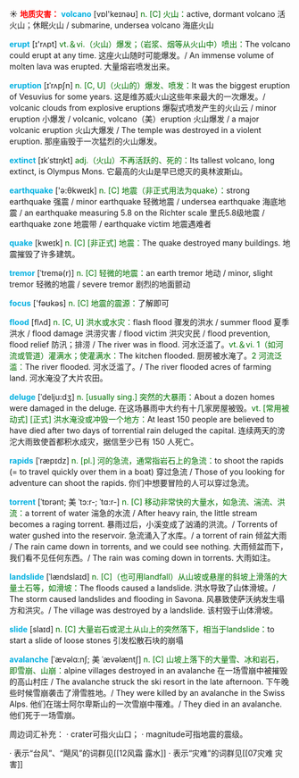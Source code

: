 ☀ <font color="red">**地质灾害：**</font>
<font color="sky blue">**volcano**</font> [vɒl'keɪnəʊ] 
<font color="rgb(227, 108, 9)">n. [C] 火山：</font>active, dormant volcano 活火山；休眠火山 / submarine, undersea volcano 海底火山

<font color="sky blue">**erupt**</font> [ɪ'rʌpt] 
<font color="rgb(227, 108, 9)">vt.＆vi.（火山）爆发；（岩浆、烟等从火山中）喷出：</font>The volcano could erupt at any time. 这座火山随时可能爆发。/ An immense volume of molten lava was erupted. 大量熔岩喷发出来。
           
<font color="sky blue">**eruption**</font> [ɪˈrʌpʃn]
<font color="rgb(227, 108, 9)">n. [C, U]（火山的）爆发、喷发：</font>It was the biggest eruption of Vesuvius for some years. 这是维苏威火山这些年来最大的一次爆发。/ volcanic clouds from explosive eruptions 爆裂式喷发产生的火山云 / minor eruption 小爆发 / volcanic, volcano（美）eruption 火山爆发 / a major volcanic eruption 火山大爆发 / The temple was destroyed in a violent eruption. 那座庙毁于一次猛烈的火山爆发。
           
<font color="sky blue">**extinct**</font> [ɪkˈstɪŋkt]
<font color="rgb(227, 108, 9)">adj.（火山）不再活跃的、死的：</font>Its tallest volcano, long extinct, is Olympus Mons. 它最高的火山是早已熄灭的奥林波斯山。

<font color="sky blue">**earthquake**</font> ['ə:θkweɪk] 
<font color="rgb(227, 108, 9)">n. [C] 地震（非正式用法为quake）：</font>strong earthquake 强震 / minor earthquake 轻微地震 / undersea earthquake 海底地震 / an earthquake measuring 5.8 on the Richter scale 里氏5.8级地震 / earthquake zone 地震带 / earthquake victim 地震遇难者

<font color="sky blue">**quake**</font> [kweɪk] 
<font color="rgb(227, 108, 9)">n. [C] [非正式] 地震：</font>The quake destroyed many buildings. 地震摧毁了许多建筑。
           
<font color="sky blue">**tremor**</font> [ˈtremə(r)]
<font color="rgb(227, 108, 9)">n. [C] 轻微的地震：</font>an earth tremor 地动 / minor, slight tremor 轻微的地震 / severe tremor 剧烈的地面颤动

<font color="sky blue">**focus**</font> ['fəʊkəs] 
<font color="rgb(227, 108, 9)">n. [C] 地震的震源：</font>了解即可

<font color="sky blue">**flood**</font> [flʌd] 
<font color="rgb(227, 108, 9)">n. [C, U] 洪水或水灾：</font>flash flood 骤发的洪水 / summer flood 夏季洪水 / flood damage 洪涝灾害 / flood victim 洪灾灾民 / flood prevention, flood relief 防汛；排涝 / The river was in flood. 河水泛滥了。<font color="rgb(227, 108, 9)">vt.＆vi. 1（如河流或管道）灌满水；使灌满水：</font>The kitchen flooded. 厨房被水淹了。<font color="rgb(227, 108, 9)">2 河流泛滥：</font>The river flooded. 河水泛滥了。/ The river flooded acres of farming land. 河水淹没了大片农田。
           
<font color="sky blue">**deluge**</font> [ˈdelju:dʒ]
<font color="rgb(227, 108, 9)">n. [usually sing.] 突然的大暴雨：</font>About a dozen homes were damaged in the deluge. 在这场暴雨中大约有十几家房屋被毁。<font color="rgb(227, 108, 9)">vt. [常用被动式] [正式] 洪水淹没或冲毁一个地方：</font>At least 150 people are believed to have died after two days of torrential rain deluged the capital. 连续两天的滂沱大雨致使首都积水成灾，据信至少已有 150 人死亡。
           
<font color="sky blue">**rapids**</font> [ˈræpɪdz]
<font color="rgb(227, 108, 9)">n. [pl.] 河的急流，通常指岩石上的急流：</font>to shoot the rapids (= to travel quickly over them in a boat) 穿过急流 / Those of you looking for adventure can shoot the rapids. 你们中想要冒险的人可以穿过急流。
           
<font color="sky blue">**torrent**</font> [ˈtɒrənt; 美 ˈtɔ:r-; ˈtɑ:r-]
<font color="rgb(227, 108, 9)">n. [C] 移动非常快的大量水，如急流、湍流、洪流：</font>a torrent of water 湍急的水流 / After heavy rain, the little stream becomes a raging torrent. 暴雨过后，小溪变成了汹涌的洪流。/ Torrents of water gushed into the reservoir. 急流涌入了水库。/ a torrent of rain 倾盆大雨 / The rain came down in torrents, and we could see nothing. 大雨倾盆而下，我们看不见任何东西。/ The rain was coming down in torrents. 大雨如注。      
          
<font color="sky blue">**landslide**</font> [ˈlændslaɪd]
<font color="rgb(227, 108, 9)">n. [C]（也可用landfall）从山坡或悬崖的斜坡上滑落的大量土石等，如滑坡：</font>The floods caused a landslide. 洪水导致了山体滑坡。/ The storm caused landslides and flooding in Savona. 风暴致使萨沃纳发生塌方和洪灾。/ The village was destroyed by a landslide. 该村毁于山体滑坡。

<font color="sky blue">**slide**</font> [slaɪd] 
<font color="rgb(227, 108, 9)">n. [C] 大量岩石或泥土从山上的突然落下，相当于landslide：</font>to start a slide of loose stones 引发松散石块的崩塌
           
<font color="sky blue">**avalanche**</font> [ˈævəlɑ:nʃ; 美 ˈævəlæntʃ]
<font color="rgb(227, 108, 9)">n. [C] 山坡上落下的大量雪、冰和岩石，即雪崩、山崩：</font>alpine villages destroyed in an avalanche 在一场雪崩中被摧毁的高山村庄 / The avalanche struck the ski resort in the late afternoon. 下午晚些时候雪崩袭击了滑雪胜地。/ They were killed by an avalanche in the Swiss Alps. 他们在瑞士阿尔卑斯山的一次雪崩中罹难。/ They died in an avalanche. 他们死于一场雪崩。
          
周边词汇补充：
· crater可指火山口；
· magnitude可指地震的震级。

· 表示“台风”、“飓风”的词群见[[12风霜 露水]]
· 表示“灾难”的词群见[[07灾难 灾害]]
